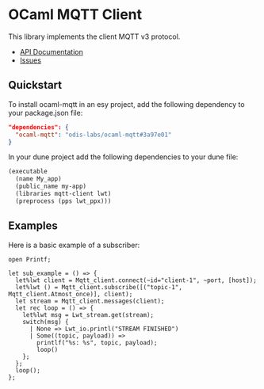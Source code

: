 # OCaml MQTT Client

This library implements the client MQTT v3 protocol.

* [API Documentation](https://hyper-systems.github.io/ocaml-mqtt/mqtt-client/Mqtt_client)
* [Issues](https://github.com/hyper-systems/ocaml-mqtt/issues)

## Quickstart

To install ocaml-mqtt in an esy project, add the following dependency to your package.json file:

```json
"dependencies": {
  "ocaml-mqtt": "odis-labs/ocaml-mqtt#3a97e01"
}
```

In your dune project add the following dependencies to your dune file:


```lisp
(executable
  (name My_app)
  (public_name my-app)
  (libraries mqtt-client lwt)
  (preprocess (pps lwt_ppx)))
```

## Examples

Here is a basic example of a subscriber:

```reason
open Printf;

let sub_example = () => {
  let%lwt client = Mqtt_client.connect(~id="client-1", ~port, [host]);
  let%lwt () = Mqtt_client.subscribe([("topic-1", Mqtt_client.Atmost_once)], client);
  let stream = Mqtt_client.messages(client);
  let rec loop = () => {
    let%lwt msg = Lwt_stream.get(stream);
    switch(msg) {
      | None => Lwt_io.printl("STREAM FINISHED")
      | Some((topic, payload)) =>
        printlf("%s: %s", topic, payload);
        loop()
    };
  };
  loop();
};
```
